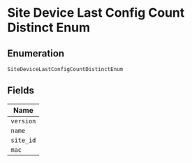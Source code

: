 
# Site Device Last Config Count Distinct Enum

## Enumeration

`SiteDeviceLastConfigCountDistinctEnum`

## Fields

| Name |
|  --- |
| `version` |
| `name` |
| `site_id` |
| `mac` |

